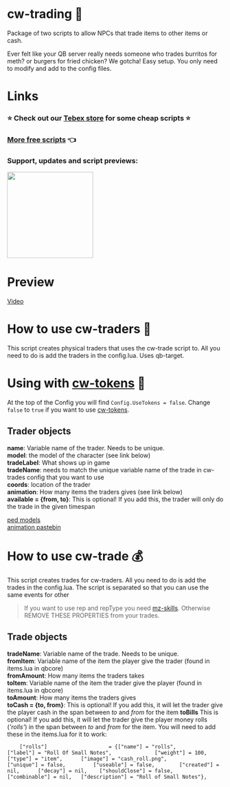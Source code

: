 ﻿# cw-trading 🤝

Package of two scripts to allow NPCs that trade items to other items or cash.

Ever felt like your QB server really needs someone who trades burritos for meth? or burgers for fried chicken? We gotcha! Easy setup. You only need to modify and add to the config files.

# Links
### ⭐ Check out our [Tebex store](https://cw-scripts.tebex.io/category/2523396) for some cheap scripts ⭐


### [More free scripts](https://github.com/stars/Coffeelot/lists/cw-scripts)  👈

### Support, updates and script previews:

<a href="https://discord.gg/FJY4mtjaKr"> <img src="https://media.discordapp.net/attachments/1202695794537537568/1285652389080334337/discord.png?ex=66eb0c97&is=66e9bb17&hm=b1b2c17715f169f57cf646bb9785b0bf833b2e4037ef47609100ec8e902371df&=&format=webp" width="200"></a>


# Preview
[Video](https://youtu.be/qMh37574pvo)
# How to use cw-traders 🛒
This script creates physical traders that uses the cw-trade script to. All you need to do is add the traders in the config.lua. Uses qb-target.

# Using with [cw-tokens](https://github.com/Coffeelot/cw-tokens) 🔑
At the top of the Config you will find `Config.UseTokens = false`. Change `false` to `true` if you want to use [cw-tokens](https://github.com/Coffeelot/cw-tokens).

## Trader objects
**name**: Variable name of the trader. Needs to be unique. \
**model**: the model of the character (see link below)\
**tradeLabel**: What shows up in game\
**tradeName**: needs to match the unique variable name of the trade in cw-trades config that you want to use\
**coords**: location of the trader\
**animation**: How many items the traders gives (see link below)\
**available = {from, to}**: This is optional! If you add this, the trader will only do the trade in the given timespan

[ped models](https://docs.fivem.net/docs/game-references/ped-models/#scenario-male)\
[animation pastebin](https://pastebin.com/6mrYTdQv)

# How to use cw-trade 💰
This script creates trades for cw-traders. All you need to do is add the trades in the config.lua.
The script is separated so that you can use the same events for other 

> If you want to use rep and repType you need [mz-skills](https://github.com/MrZainRP/mz-skills). Otherwise REMOVE THESE PROPERTIES from your trades.

## Trade objects 
**tradeName**: Variable name of the trade. Needs to be unique. \
**fromItem**: Variable name of the item the player give the trader (found in items.lua in qbcore)\
**fromAmount**: How many items the traders takes\
**toItem**: Variable name of the item the trader give the player (found in items.lua in qbcore)\
**toAmount**: How many items the traders gives\
**toCash = {to, from}**: This is optional! If you add this, it will let the trader give the player cash in the span between *to* and *from* for the item
**toBills** This is optional! If you add this, it will let the trader give the player money rolls (*'rolls'*) in the span between *to* and *from* for the item. You will need to add these in the items.lua for it to work:
```
	["rolls"] 					 = {["name"] = "rolls", 			 	["label"] = "Roll Of Small Notes", 		        ["weight"] = 100, 		["type"] = "item", 		["image"] = "cash_roll.png", 				["unique"] = false, 		["useable"] = false,		["created"] = nil,		["decay"] = nil, 	["shouldClose"] = false,   ["combinable"] = nil,   ["description"] = "Roll of Small Notes"},

```
